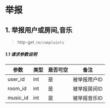 # 举报 

## 1. 举报用户或房间,音乐

> http-get ```/m/complaints```

##### 1.1 请求参数说明

|参数|类型|是否可空|备注
|---|---|---|---
|user_id|int|是|被举报用户ID
|room_id|int|是|被举报房间ID
|music_id|int|是|被举报音乐ID





